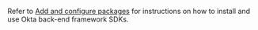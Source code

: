 Refer to [Add and configure packages](/docs/guides/sign-into-web-app/-/configure-packages) for instructions on how to install and use Okta back-end framework SDKs.
